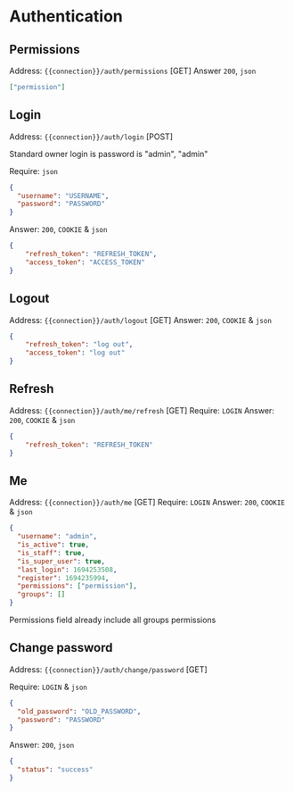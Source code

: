 # Authentication

## Permissions
Address: `{{connection}}/auth/permissions` [GET]
Answer `200`, `json`
```json
["permission"]
```


## Login
Address: `{{connection}}/auth/login` [POST]

Standard owner login is password is "admin", "admin"

Require: `json`
```json
{
  "username": "USERNAME",
  "password": "PASSWORD"
}
```

Answer: `200`, `COOKIE` & `json`
```json
{
    "refresh_token": "REFRESH_TOKEN",
    "access_token": "ACCESS_TOKEN"
}
```

## Logout
Address: `{{connection}}/auth/logout` [GET]
Answer: `200`, `COOKIE` & `json`
```json
{
    "refresh_token": "log out",
    "access_token": "log out"
}
```

## Refresh
Address: `{{connection}}/auth/me/refresh` [GET]
Require: `LOGIN`
Answer: `200`, `COOKIE` & `json`
```json
{
    "refresh_token": "REFRESH_TOKEN"
}
```

## Me
Address: `{{connection}}/auth/me` [GET]
Require: `LOGIN`
Answer: `200`, `COOKIE` & `json`
```json
{
  "username": "admin",
  "is_active": true,
  "is_staff": true,
  "is_super_user": true,
  "last_login": 1694253508,
  "register": 1694235994,
  "permissions": ["permission"],
  "groups": []
}
```
Permissions field already include all groups permissions

## Change password
Address: `{{connection}}/auth/change/password` [GET]

Require: `LOGIN` & `json`
```json
{
  "old_password": "OLD_PASSWORD",
  "password": "PASSWORD"
}
```

Answer: `200`, `json`
```json
{
  "status": "success"
}
```